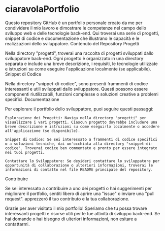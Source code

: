 # ciaravolaPortfolio
Questo repository GitHub è un portfolio personale creato da me per condividere il mio lavoro e dimostrare le competenze nel campo dello sviluppo web e delle tecnologie back-end. Qui troverai una serie di progetti, snippet di codice e documentazione che illustrano le capacità e le realizzazioni dello sviluppatore.
Contenuto del Repository
Progetti

Nella directory "progetti", troverai una raccolta di progetti sviluppati dallo sviluppatore back-end. Ogni progetto è organizzato in una directory separata e include una breve descrizione, i requisiti, le tecnologie utilizzate e istruzioni su come eseguire l'applicazione localmente (se applicabile).
Snippet di Codice

Nella directory "snippet-di-codice", sono presenti frammenti di codice interessanti e utili sviluppati dallo sviluppatore. Questi possono essere componenti riutilizzabili, funzioni complesse o soluzioni creative a problemi specifici.
Documentazione

Per esplorare il portfolio dello sviluppatore, puoi seguire questi passaggi:

    Esplorazione dei Progetti: Naviga nella directory "progetti" per visualizzare i vari progetti. Ciascun progetto dovrebbe includere una breve descrizione e istruzioni su come eseguirlo localmente o accedere all'applicazione (se disponibile).

    Snippet di Codice: Se sei interessato a frammenti di codice specifici o a soluzioni tecniche, dai un'occhiata alla directory "snippet-di-codice". Troverai codice ben commentato e pronto per essere integrato nei tuoi progetti.

    Contattare lo Sviluppatore: Se desideri contattare lo sviluppatore per opportunità di collaborazione o ulteriori informazioni, troverai le informazioni di contatto nel file README principale del repository.

Contribuire

Se sei interessato a contribuire a uno dei progetti o hai suggerimenti per migliorare il portfolio, sentiti libero di aprire una "issue" o inviare una "pull request". apprezzerò il tuo contributo e la tua collaborazione.

Grazie per aver visitato il mio portfolio! Speriamo che tu possa trovare interessanti progetti e risorse utili per le tue attività di sviluppo back-end. Se hai domande o hai bisogno di ulteriori informazioni, non esitare a contattarmi.
